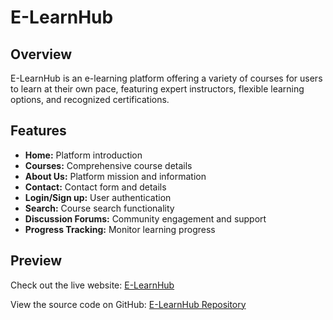 <!DOCTYPE html>
<html lang="en">
<head>
    <meta charset="UTF-8">
    <meta name="viewport" content="width=device-width, initial-scale=1.0">

</head>
<body>
    <h1>E-LearnHub</h1>
    <h2>Overview</h2>
    <p>E-LearnHub is an e-learning platform offering a variety of courses for users to learn at their own pace, featuring expert instructors, flexible learning options, and recognized certifications.</p>
    
    
  <h2>Features</h2>
    <ul>
        <li><strong>Home:</strong> Platform introduction</li>
        <li><strong>Courses:</strong> Comprehensive course details</li>
        <li><strong>About Us:</strong> Platform mission and information</li>
        <li><strong>Contact:</strong> Contact form and details</li>
        <li><strong>Login/Sign up:</strong> User authentication</li>
        <li><strong>Search:</strong> Course search functionality</li>
        <li><strong>Discussion Forums:</strong> Community engagement and support</li>
        <li><strong>Progress Tracking:</strong> Monitor learning progress</li>
    </ul>
   <h2>Preview</h2>
    <p>Check out the live website: <a href="https://e-learning-structurehitesh-hitesh-shirudes-projects.vercel.app/" target="_blank">E-LearnHub</a></p>
    <p>View the source code on GitHub: <a href="https://github.com/hitesh288/E-learning-Web-site.git" target="_blank">E-LearnHub Repository</a></p>
</body>
</html>

